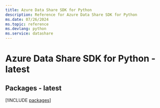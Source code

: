 ```yaml
---
title: Azure Data Share SDK for Python
description: Reference for Azure Data Share SDK for Python
ms.date: 07/26/2024
ms.topic: reference
ms.devlang: python
ms.service: datashare
---
```

# Azure Data Share SDK for Python - latest
## Packages - latest
[!INCLUDE [packages](data-share-index.md)]